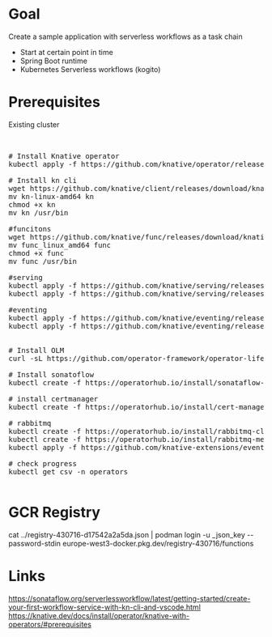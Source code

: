 # Goal

Create a sample application with serverless workflows as a task chain
- Start at certain point in  time
- Spring Boot runtime
- Kubernetes Serverless workflows (kogito)


# Prerequisites

Existing cluster

<pre>


# Install Knative operator
kubectl apply -f https://github.com/knative/operator/releases/download/knative-v1.14.5/operator.yaml

# Install kn cli
wget https://github.com/knative/client/releases/download/knative-v1.15.0/kn-linux-amd64
mv kn-linux-amd64 kn
chmod +x kn
mv kn /usr/bin

#funcitons
wget https://github.com/knative/func/releases/download/knative-v1.15.0/func_linux_amd64
mv func_linux_amd64 func
chmod +x func
mv func /usr/bin

#serving
kubectl apply -f https://github.com/knative/serving/releases/download/knative-v1.14.1/serving-crds.yaml
kubectl apply -f https://github.com/knative/serving/releases/download/knative-v1.14.1/serving-core.yamlkn 

#eventing
kubectl apply -f https://github.com/knative/eventing/releases/download/knative-v1.14.5/eventing-crds.yaml
kubectl apply -f https://github.com/knative/eventing/releases/download/knative-v1.14.5/eventing-core.yaml


# Install OLM
curl -sL https://github.com/operator-framework/operator-lifecycle-manager/releases/download/v0.28.0/install.sh | bash -s v0.28.0

# Install sonatoflow
kubectl create -f https://operatorhub.io/install/sonataflow-operator.yaml

# install certmanager
kubectl create -f https://operatorhub.io/install/cert-manager.yaml

# rabbitmq
kubectl create -f https://operatorhub.io/install/rabbitmq-cluster-operator.yaml
kubectl create -f https://operatorhub.io/install/rabbitmq-messaging-topology-operator.yaml
kubectl apply -f https://github.com/knative-extensions/eventing-rabbitmq/releases/download/knative-v1.15.0/rabbitmq-broker.yaml

# check progress
kubectl get csv -n operators

</pre>


# GCR Registry
cat ../registry-430716-d17542a2a5da.json | podman login -u _json_key --password-stdin europe-west3-docker.pkg.dev/registry-430716/functions



# Links
https://sonataflow.org/serverlessworkflow/latest/getting-started/create-your-first-workflow-service-with-kn-cli-and-vscode.html
https://knative.dev/docs/install/operator/knative-with-operators/#prerequisites

